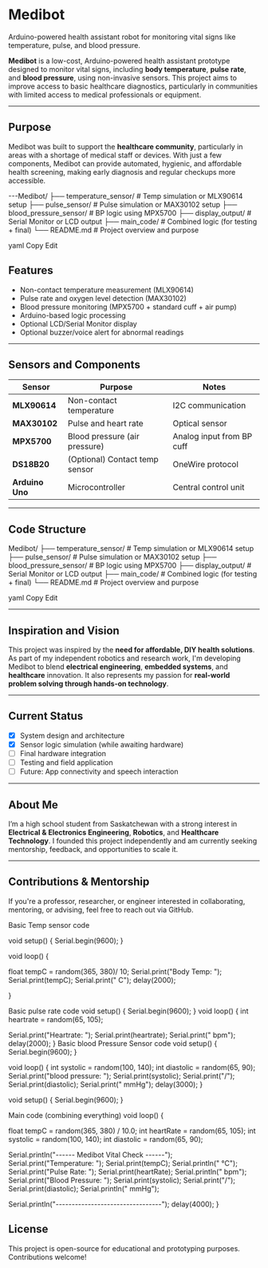 # Medibot
Arduino-powered health assistant robot for monitoring vital signs like temperature, pulse, and blood pressure.
 

**Medibot** is a low-cost, Arduino-powered health assistant prototype designed to monitor vital signs, including **body temperature**, **pulse rate**, and **blood pressure**, using non-invasive sensors. This project aims to improve access to basic healthcare diagnostics, particularly in communities with limited access to medical professionals or equipment.

---

##  Purpose

Medibot was built to support the **healthcare community**, particularly in areas with a shortage of medical staff or devices. With just a few components, Medibot can provide automated, hygienic, and affordable health screening, making early diagnosis and regular checkups more accessible.

---Medibot/
├── temperature_sensor/ # Temp simulation or MLX90614 setup
├── pulse_sensor/ # Pulse simulation or MAX30102 setup
├── blood_pressure_sensor/ # BP logic using MPX5700
├── display_output/ # Serial Monitor or LCD output
├── main_code/ # Combined logic (for testing + final)
└── README.md # Project overview and purpose

yaml
Copy
Edit


##  Features

-  Non-contact temperature measurement (MLX90614)
- Pulse rate and oxygen level detection (MAX30102)
-  Blood pressure monitoring (MPX5700 + standard cuff + air pump)
-  Arduino-based logic processing
- Optional LCD/Serial Monitor display
-  Optional buzzer/voice alert for abnormal readings

---

##  Sensors and Components

| Sensor            | Purpose                         | Notes                           |
|-------------------|----------------------------------|----------------------------------|
| **MLX90614**      | Non-contact temperature          | I2C communication                |
| **MAX30102**      | Pulse and heart rate             | Optical sensor                   |
| **MPX5700**       | Blood pressure (air pressure)    | Analog input from BP cuff        |
| **DS18B20**       | (Optional) Contact temp sensor   | OneWire protocol                 |
| **Arduino Uno**   | Microcontroller                  | Central control unit             |

---

##  Code Structure

Medibot/
├── temperature_sensor/ # Temp simulation or MLX90614 setup
├── pulse_sensor/ # Pulse simulation or MAX30102 setup
├── blood_pressure_sensor/ # BP logic using MPX5700
├── display_output/ # Serial Monitor or LCD output
├── main_code/ # Combined logic (for testing + final)
└── README.md # Project overview and purpose

yaml
Copy
Edit

---

## Inspiration and Vision

This project was inspired by the **need for affordable, DIY health solutions**. As part of my independent robotics and research work, I'm developing Medibot to blend **electrical engineering**, **embedded systems**, and **healthcare** innovation. It also represents my passion for **real-world problem solving through hands-on technology**.

---

##  Current Status

- [x] System design and architecture
- [x] Sensor logic simulation (while awaiting hardware)
- [ ] Final hardware integration
- [ ] Testing and field application
- [ ] Future: App connectivity and speech interaction

---

##  About Me

I’m a high school student from Saskatchewan with a strong interest in **Electrical & Electronics Engineering**, **Robotics**, and **Healthcare Technology**. I founded this project independently and am currently seeking mentorship, feedback, and opportunities to scale it.

---

##  Contributions & Mentorship

If you're a professor, researcher, or engineer interested in collaborating, mentoring, or advising, feel free to reach out via GitHub. 



Basic Temp sensor code

void setup() {
  Serial.begin(9600);
}

void loop() {

  float tempC = random(365, 380)/ 10; 
   Serial.print("Body Temp: ");
   Serial.print(tempC);
   Serial.print(" C");
   delay(2000);
 
}

Basic pulse rate code
void setup() {
 Serial.begin(9600); 
}
void loop() {
  int heartrate = random(65, 105);

  Serial.print("Heartrate: ");
  Serial.print(heartrate);
  Serial.print(" bpm");
  delay(2000);
}
Basic blood Pressure Sensor code
void setup() {
  Serial.begin(9600);
}

void loop() {
  int systolic = random(100, 140);
  int diastolic = random(65, 90);
   Serial.print("blood pressure: ");
   Serial.print(systolic);
   Serial.print("/");
   Serial.print(diastolic);
   Serial.print(" mmHg");
   delay(3000);
}

void setup() {
  Serial.begin(9600);
}

Main code (combining everything)
void loop() {
 
  float tempC = random(365, 380) / 10.0;
  int heartRate = random(65, 105);
  int systolic = random(100, 140);
  int diastolic = random(65, 90);

  Serial.println("------ Medibot Vital Check ------");
  Serial.print("Temperature: "); Serial.print(tempC); Serial.println(" °C");
  Serial.print("Pulse Rate: "); Serial.print(heartRate); Serial.println(" bpm");
  Serial.print("Blood Pressure: ");
  Serial.print(systolic); Serial.print("/");
  Serial.print(diastolic); Serial.println(" mmHg");

  Serial.println("---------------------------------");
  delay(4000);
}



##  License

This project is open-source for educational and prototyping purposes. Contributions welcome!

